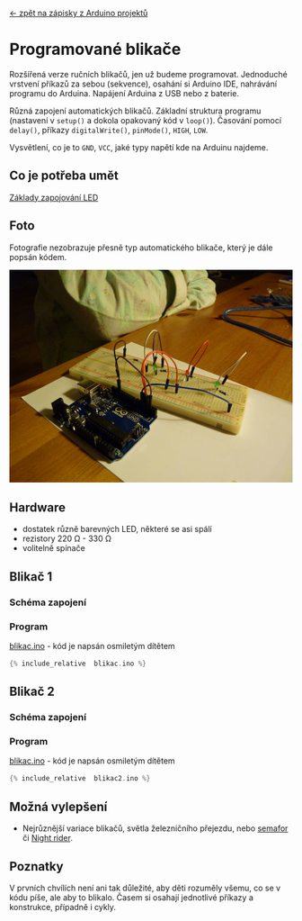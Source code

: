 [← zpět na zápisky z Arduino projektů](../index.md)

# Programované  blikače
Rozšířená verze ručních blikačů, jen už budeme programovat. Jednoduché vrstvení příkazů za sebou (sekvence), osahání si Arduino IDE, nahrávání programu do Arduina. Napájení Arduina z USB nebo z baterie.

Různá zapojení automatických blikačů. Základní struktura programu (nastavení v `setup()` a dokola opakovaný kód v `loop()`). Časování pomocí `delay()`, příkazy `digitalWrite()`, `pinMode()`, `HIGH`, `LOW`.

Vysvětlení, co je to `GND`, `VCC`, jaké typy napětí kde na Arduinu najdeme.

## Co je potřeba umět
[Základy zapojování LED](../rucni_blikace/rucni_blikace.md)

## Foto
Fotografie nezobrazuje přesně typ automatického blikače, který je dále popsán kódem.

![](P1360301.JPG)

## Hardware
* dostatek různě barevných LED, některé se asi spálí
* rezistory 220&nbsp;Ω - 330&nbsp;Ω
* volitelně spínače

## Blikač 1
### Schéma zapojení

### Program
[blikac.ino](blikac.ino) - kód je napsán osmiletým dítětem
``` c++
{% include_relative  blikac.ino %}
```
## Blikač 2
### Schéma zapojení

### Program
[blikac.ino](blikac2.ino) - kód je napsán osmiletým dítětem
``` c++
{% include_relative  blikac2.ino %}
```

## Možná vylepšení
* Nejrůznější variace blikačů, světla železničního přejezdu, nebo [semafor](../semafor/semafor.md) či [Night rider](../night_rider/night_rider.md).

## Poznatky
V prvních chvílích není ani tak důležité, aby děti rozuměly všemu, co se v kódu píše, ale aby to blikalo. Časem si osahají jednotlivé příkazy a konstrukce, případně i cykly.